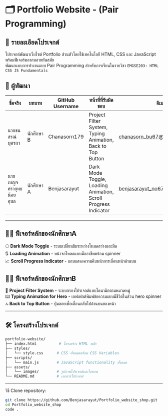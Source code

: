 <h1> 🗂️ Portfolio Website - (Pair Programming)</h1>

<h2> 🎯 รายละเอียดโปรเจกต์</h2>

โปรเจกต์พัฒนาเว็บไซต์ Portfolio ส่วนตัวโดยใช้เทคโนโลยี HTML, CSS และ JavaScript พร้อมฟีเจอร์หลากหลายทันสมัย  
พัฒนาแบบการทำงานแบบ Pair Programming สำหรับการเรียนในรายวิชา `EMGSE203: HTML CSS JS Fundamentals`

<h2>👥 ผู้พัฒนา</h2>

| ชื่อจริง | บทบาท | GitHub Username | หน้าที่ที่รับผิดชอบ |อีเมล |
|-----------|---------|---------|---------| ---------| 
|นายชนสรณ์ บุตรถา| นักศึกษา B | Chanasorn179 | Project Filter System, Typing Animation, Back to Top Button |chanasorn_bu67@live.rmutl.ac.th|
|นายเบญจศรายุทธ  น้อยอุบล| นักศึกษา A | Benjasarayut | Dark Mode Toggle, Loading Animation, Scroll Progress Indicator |benjasarayut_no67@live.rmutl.ac.th |
<hr>
<h2> 👨‍💻 ฟีเจอร์หลักของนักศึกษาA </h2>

🌕 **Dark Mode Toggle** - ระบบเปลี่ยนธีมระหว่างโหมดสว่างและมืด<br>
🔃  **Loading Animation** - หน้าจอโหลดแบบมืออาชีพพร้อม spinner<br>
📈 **Scroll Progress Indicator** - แถบแสดงความคืบหน้าการเลื่อนหน้าด้านบน

<h2> 👨‍💻 ฟีเจอร์หลักของนักศึกษาB </h2>

📁 **Project Filter System** - ระบบกรองโปรเจกต์แบบไดนามิกตามหมวดหมู่<br>
⌨️ **Typing Animation for Hero** - เอฟเฟกต์พิมพ์ข้อความแบบมีชีวิตในส่วน hero spinner<br>
🔝 **Back to Top Button** - ปุ่มลอยเพื่อเลื่อนกลับไปด้านบนของหน้า

<hr>
<h2>🛠️ โครงสร้างโปรเจกต์</h2>

```bash
portfolio-website/
├── index.html          # โครงสร้าง HTML หลัก
├── styles/
│   └── style.css      # CSS ทั้งหมดพร้อม CSS Variables
├── scripts/
│   └── main.js        # JavaScript functionality ทั้งหมด
├── assets/
│   └── images/        # รูปภาพโปรเจกต์และไอคอน
└── README.md          # เอกสารโปรเจกต์
```
<hr>

วิธี Clone repository:
```bash
git clone https://github.com/Benjasarayut/Portfolio_website_shop.git
cd Portfolio_website_shop
code .
